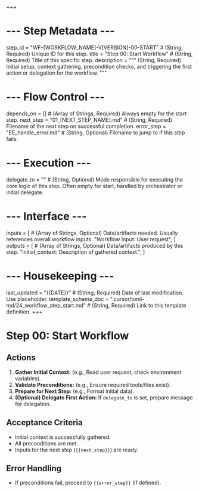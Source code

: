 +++
# --- Step Metadata ---
step_id = "WF-[WORKFLOW_NAME]-V[VERSION]-00-START" # (String, Required) Unique ID for this step.
title = "Step 00: Start Workflow" # (String, Required) Title of this specific step.
description = """
(String, Required) Initial setup, context gathering, precondition checks,
and triggering the first action or delegation for the workflow.
"""

# --- Flow Control ---
depends_on = [] # (Array of Strings, Required) Always empty for the start step.
next_step = "01_[NEXT_STEP_NAME].md" # (String, Required) Filename of the next step on successful completion.
error_step = "EE_handle_error.md" # (String, Optional) Filename to jump to if this step fails.

# --- Execution ---
delegate_to = "" # (String, Optional) Mode responsible for executing the core logic of this step. Often empty for start, handled by orchestrator or initial delegate.

# --- Interface ---
inputs = [ # (Array of Strings, Optional) Data/artifacts needed. Usually references overall workflow inputs.
    "Workflow Input: User request",
]
outputs = [ # (Array of Strings, Optional) Data/artifacts produced by this step.
    "initial_context: Description of gathered context.",
]

# --- Housekeeping ---
last_updated = "{{DATE}}" # (String, Required) Date of last modification. Use placeholder.
template_schema_doc = ".cursor/toml-md/24_workflow_step_start.md" # (String, Required) Link to this template definition.
+++

# Step 00: Start Workflow

## Actions

1.  **Gather Initial Context:** (e.g., Read user request, check environment variables).
2.  **Validate Preconditions:** (e.g., Ensure required tools/files exist).
3.  **Prepare for Next Step:** (e.g., Format initial data).
4.  **(Optional) Delegate First Action:** If `delegate_to` is set, prepare message for delegation.

## Acceptance Criteria

*   Initial context is successfully gathered.
*   All preconditions are met.
*   Inputs for the next step (`{{next_step}}`) are ready.

## Error Handling

*   If preconditions fail, proceed to `{{error_step}}` (if defined).